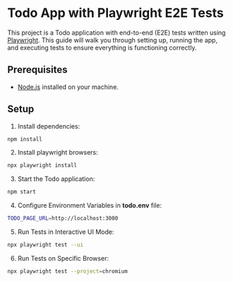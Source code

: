 # Todo App with Playwright E2E Tests

This project is a Todo application with end-to-end (E2E) tests written using [Playwright](https://playwright.dev/). This guide will walk you through setting up, running the app, and executing tests to ensure everything is functioning correctly.

## Prerequisites

-   [Node.js](https://nodejs.org/) installed on your machine.

## Setup

1. Install dependencies:

```bash
npm install
```

2. Install playwright browsers:

```bash
npx playwright install
```

3. Start the Todo application:

```bash
npm start
```

4. Configure Environment Variables in **todo.env** file:

```bash
TODO_PAGE_URL=http://localhost:3000
```

5. Run Tests in Interactive UI Mode:

```bash
npx playwright test --ui
```

6. Run Tests on Specific Browser:

```bash
npx playwright test --project=chromium
```
